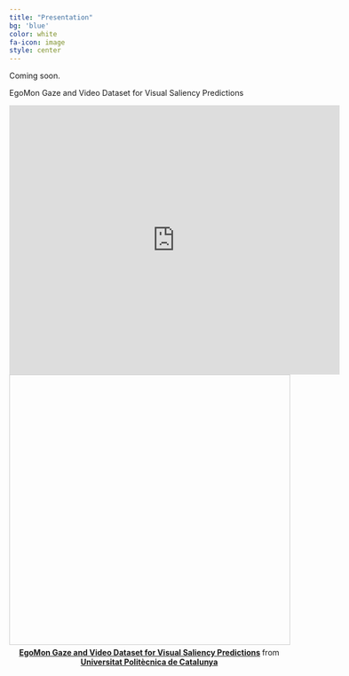 ```yaml
---
title: "Presentation"
bg: 'blue'
color: white
fa-icon: image
style: center
---
```


Coming soon.

EgoMon Gaze and Video Dataset for Visual Saliency Predictions
<iframe width="595" height="485" src="https://www.youtube.com/watch?v=UTomFStk1Cw" frameborder="0" allow="autoplay; encrypted-media" allowfullscreen></iframe>

<center>
<iframe  width="595" height="485" frameborder="0" marginwidth="0" marginheight="0" scrolling="no" style="border:1px solid #CCC; border-width:1px; margin-bottom:5px; max-width: 100%;" allowfullscreen> </iframe> <div style="margin-bottom:5px"> <strong> <a href="https://www.youtube.com/watch?v=UTomFStk1Cw" title="EgoMon" target="_blank">EgoMon Gaze and Video Dataset for Visual Saliency Predictions</a> </strong> from <strong><a href="https://www.youtube.com/watch?v=UTomFStk1Cw" target="_blank">Universitat Politècnica de Catalunya</a></strong> </div>
</center>
